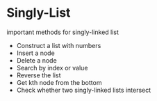 # Singly-List
important methods for singly-linked list
* Construct a list with numbers
* Insert a node
* Delete a node
* Search by index or value
* Reverse the list
* Get kth node from the bottom
* Check whether two singly-linked lists intersect
